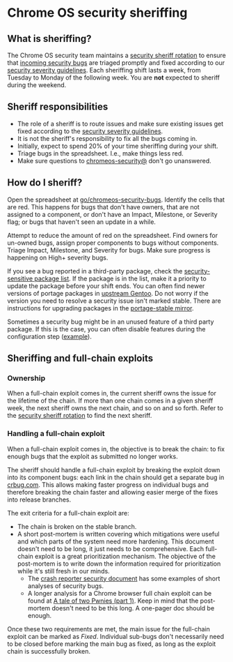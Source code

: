 # Chrome OS security sheriffing

## What is sheriffing?

The Chrome OS security team maintains a [security sheriff rotation] to ensure
that [incoming security bugs] are triaged promptly and fixed according to our
[security severity guidelines]. Each sheriffing shift lasts a week, from
Tuesday to Monday of the following week. You are **not** expected to sheriff
during the weekend.

## Sheriff responsibilities

*   The role of a sheriff is to route issues and make sure existing issues get
    fixed according to the [security severity guidelines].
*   It is not the sheriff's responsibility to fix all the bugs coming in.
*   Initially, expect to spend 20% of your time sheriffing during your shift.
*   Triage bugs in the spreadsheet. I.e., make things less red.
*   Make sure questions to [chromeos-security@] don't go unanswered.

## How do I sheriff?

Open the spreadsheet at
[go/chromeos-security-bugs](https://goto.google.com/chromeos-security-bugs).
Identify the cells that are red. This happens for bugs that don't have owners,
that are not assigned to a component, or don't have an Impact, Milestone, or
Severity flag; or bugs that haven't seen an update in a while.

Attempt to reduce the amount of red on the spreadsheet. Find owners for
un-owned bugs, assign proper components to bugs without components. Triage
Impact, Milestone, and Severity for bugs. Make sure progress is happening on
High+ severity bugs.

If you see a bug reported in a third-party package, check the
[security-sensitive package list]. If the package is in the list, make it a
priority to update the package before your shift ends. You can often find newer
versions of portage packages in
[upstream Gentoo](https://packages.gentoo.org/categories). Do not worry if
the version you need to resolve a security issue isn't marked stable. There are
instructions for upgrading packages in the
[portage-stable mirror](portage/package_upgrade_process.md).

Sometimes a security bug might be in an unused feature of a third party package.
If this is the case, you can often disable features during the configuration
step
([example](https://crrev.com/c/1641862/1/chromeos/config/env/net-misc/curl)).

## Sheriffing and full-chain exploits

### Ownership

When a full-chain exploit comes in, the current sheriff owns the issue for the
lifetime of the chain. If more than one chain comes in a given sheriff week,
the next sheriff owns the next chain, and so on and so forth. Refer to the
[security sheriff rotation] to find the next sheriff.

### Handling a full-chain exploit

When a full-chain exploit comes in, the objective is to break the chain: to fix
enough bugs that the exploit as submitted no longer works.

The sheriff should handle a full-chain exploit by breaking the exploit down into
its component bugs: each link in the chain should get a separate bug in
[crbug.com](https://crbug.com). This allows making faster progress on individual
bugs and therefore breaking the chain faster and allowing easier merge of the
fixes into release branches.

The exit criteria for a full-chain exploit are:

*   The chain is broken on the stable branch.
*   A short post-mortem is written covering which mitigations were useful and
    which parts of the system need more hardening. This document doesn't need to
    be long, it just needs to be comprehensive. Each full-chain exploit is a
    great prioritization mechanism. The objective of the post-mortem is to write
    down the information required for prioritization while it's still fresh in
    our minds.
    *   The [crash reporter security document] has some examples of short
        analyses of security bugs.
    *   A longer analysis for a Chrome browser full chain exploit can be found
        at [A tale of two Pwnies (part 1)]. Keep in mind that the post-mortem
        doesn't need to be this long. A one-pager doc should be enough.

Once these two requirements are met, the main issue for the full-chain exploit
can be marked as *Fixed*. Individual sub-bugs don't necessarily need to be
closed before marking the main bug as fixed, as long as the exploit chain is
successfully broken.

[security sheriff rotation]: https://goto.google.com/chromeos-security-sheriffs
[incoming security bugs]: https://goto.google.com/chromeos-security-bugs
[security severity guidelines]: https://chromium.googlesource.com/chromiumos/docs/+/master/security_severity_guidelines.md
[security-sensitive package list]: https://chromium.googlesource.com/chromiumos/docs/+/master/security/sensitive_chromeos_packages.md
[chromeos-security@]: https://groups.google.com/a/google.com/forum/#!forum/chromeos-security
[crash reporter security document]: https://chromium.googlesource.com/chromiumos/platform2/+/HEAD/crash-reporter/docs/security.md
[A tale of two Pwnies (part 1)]: https://blog.chromium.org/2012/05/tale-of-two-pwnies-part-1.html
